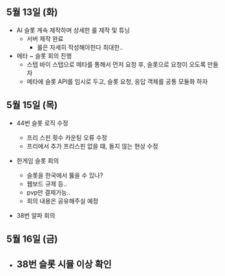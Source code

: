 
## 5월 13일 (화)

- AI 슬롯 계속 제작하며 상세한 룰 제작 및 튜닝
	- 서버 제작 완료
		- 룰은 자세히 작성해야한다 최대한..
- 메타 ~ 슬롯 회의 진행
	- 스텝 바이 스텝으로 메타를 통해서 먼저 요청 후, 슬롯으로 요청이 오도록 만들자
	- 메타에 슬롯 API를 임시로 두고, 슬롯 요청, 응답 객체를 공통 모듈화 하자


## 5월 15일 (목)

- 44번 슬롯 로직 수정
	- 프리 스핀 횟수 카운팅 오류 수정
	- 프리에서 추가 프리스핀 없을 떄, 돌지 않는 현상 수정

- 한게임 슬롯 회의
	- 슬롯을 한국에서 뚫을 수 있나?
	- 웹보드 규제 등..
	- pvp만 결제가능..
	- 회의 내용은 공유해주실 예정

- 38번 알파 회의


## 5월 16일 (금)

- 38번 슬롯 시뮬 이상 확인
	- 
